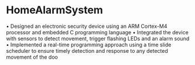 # HomeAlarmSystem
• Designed an electronic security device using an ARM Cortex-M4 processor and embedded C programming language
• Integrated the device with sensors to detect movement, trigger flashing LEDs and an alarm sound
• Implemented a real-time programming approach using a time slide scheduler to ensure timely detection and response to any 
detected movement of the doo
